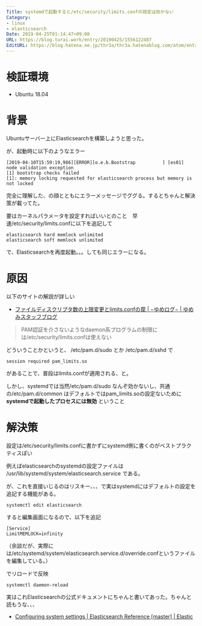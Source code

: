 ```yaml
---
Title: systemdで起動すると/etc/security/limits.confの設定は効かない
Category:
- linux
- elasticsearch
Date: 2019-04-25T01:14:47+09:00
URL: https://blog.turai.work/entry/20190425/1556122487
EditURL: https://blog.hatena.ne.jp/thr3a/thr3a.hatenablog.com/atom/entry/17680117127076843630
---
```


# 検証環境

- Ubuntu 18.04

# 背景

Ubuntuサーバー上にElasticsearchを構築しようと思った。

が、起動時に以下のようなエラー

```
[2019-04-10T15:59:19,986][ERROR][o.e.b.Bootstrap          ] [es01] node validation exception
[1] bootstrap checks failed
[1]: memory locking requested for elasticsearch process but memory is not locked
```

完全に理解した、の顔とともにエラーメッセージでググる。するとちゃんと解決策が載ってた。

要はカーネルパラメータを設定すればいいとのこと　早速/etc/security/limits.confに以下を追記して

```
elasticsearch hard memlock unlimited
elasticsearch soft memlock unlimited
```

で、Elasticsearchを再度起動。。。しても同じエラーになる。

# 原因

以下のサイトの解説が詳しい

- [ファイルディスクリプタ数の上限変更とlimits.confの罠 | −ゆめログ− | ゆめみスタッフブログ](https://staffblog.yumemi.jp/%E3%83%95%E3%82%A1%E3%82%A4%E3%83%AB%E3%83%87%E3%82%A3%E3%82%B9%E3%82%AF%E3%83%AA%E3%83%97%E3%82%BF%E6%95%B0%E3%81%AE%E4%B8%8A%E9%99%90%E5%A4%89%E6%9B%B4%E3%81%A8limits-conf%E3%81%AE%E7%BD%A0-2/)

> PAM認証を介さないようなdaemon系プログラムの制限には/etc/security/limits.confは使えない

どういうことかというと、 /etc/pam.d/sudo とか /etc/pam.d/sshd で

```
session required pam_limits.so
```

があることで、普段はlimits.confが適用される、と。

しかし、systemdでは当然/etc/pam.d/sudo なんぞ効かないし、共通の/etc/pam.d/common はデフォルトではpam_limits.soの設定ないために**systemdで起動したプロセスには無効** ということ

# 解決策

設定は/etc/security/limits.confに書かずにsystemd側に書くのがベストプラクティスぽい

例えばelasticsearchのsystemdの設定ファイルは /usr/lib/systemd/system/elasticsearch.service である。

が、これを直接いじるのはリスキー、、、で実はsystemdにはデフォルトの設定を追記する機能がある。

```
systemctl edit elasticsearch
```

すると編集画面になるので、以下を追記

```
[Service]
LimitMEMLOCK=infinity
```

（余談だが、実際には/etc/systemd/system/elasticsearch.service.d/override.confというファイルを編集している。）

でリロードで反映

```
systemctl daemon-reload
```

実はこれElasticsearchの公式ドキュメントにちゃんと書いてあった。ちゃんと読もうな、、、

- [Configuring system settings | Elasticsearch Reference [master] | Elastic](https://www.elastic.co/guide/en/elasticsearch/reference/master/setting-system-settings.html)
